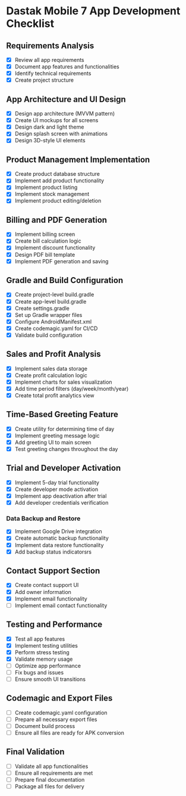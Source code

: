 # Dastak Mobile 7 App Development Checklist

## Requirements Analysis
- [x] Review all app requirements
- [x] Document app features and functionalities
- [x] Identify technical requirements
- [x] Create project structure

## App Architecture and UI Design
- [x] Design app architecture (MVVM pattern)
- [x] Create UI mockups for all screens
- [x] Design dark and light theme
- [x] Design splash screen with animations
- [x] Design 3D-style UI elements

## Product Management Implementation
- [x] Create product database structure
- [x] Implement add product functionality
- [x] Implement product listing
- [x] Implement stock management
- [x] Implement product editing/deletion

## Billing and PDF Generation
- [x] Implement billing screen
- [x] Create bill calculation logic
- [x] Implement discount functionality
- [x] Design PDF bill template
- [x] Implement PDF generation and saving

## Gradle and Build Configuration
- [x] Create project-level build.gradle
- [x] Create app-level build.gradle
- [x] Create settings.gradle
- [x] Set up Gradle wrapper files
- [x] Configure AndroidManifest.xml
- [x] Create codemagic.yaml for CI/CD
- [x] Validate build configuration

## Sales and Profit Analysis
- [x] Implement sales data storage
- [x] Create profit calculation logic
- [x] Implement charts for sales visualization
- [x] Add time period filters (day/week/month/year)
- [x] Create total profit analytics view

## Time-Based Greeting Feature
- [x] Create utility for determining time of day
- [x] Implement greeting message logic
- [x] Add greeting UI to main screen
- [x] Test greeting changes throughout the day

## Trial and Developer Activation
- [x] Implement 5-day trial functionality
- [x] Create developer mode activation
- [x] Implement app deactivation after trial
- [x] Add developer credentials verification

### Data Backup and Restore
- [x] Implement Google Drive integration
- [x] Create automatic backup functionality
- [x] Implement data restore functionality
- [x] Add backup status indicatorsrs

## Contact Support Section
- [x] Create contact support UI
- [x] Add owner information
- [x] Implement email functionality
- [ ] Implement email contact functionality

## Testing and Performance
- [x] Test all app features
- [x] Implement testing utilities
- [x] Perform stress testing
- [x] Validate memory usage
- [ ] Optimize app performance
- [ ] Fix bugs and issues
- [ ] Ensure smooth UI transitions

## Codemagic and Export Files
- [ ] Create codemagic.yaml configuration
- [ ] Prepare all necessary export files
- [ ] Document build process
- [ ] Ensure all files are ready for APK conversion

## Final Validation
- [ ] Validate all app functionalities
- [ ] Ensure all requirements are met
- [ ] Prepare final documentation
- [ ] Package all files for delivery
